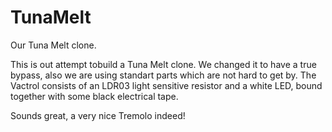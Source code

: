 # TunaMelt
Our Tuna Melt clone. 

This is out attempt tobuild a Tuna Melt clone. We changed it to have a true bypass, also we are using standart parts which are not hard to get by.
The Vactrol consists of an LDR03 light sensitive resistor and a white LED, bound together with some black electrical tape.

Sounds great, a very nice Tremolo indeed!

